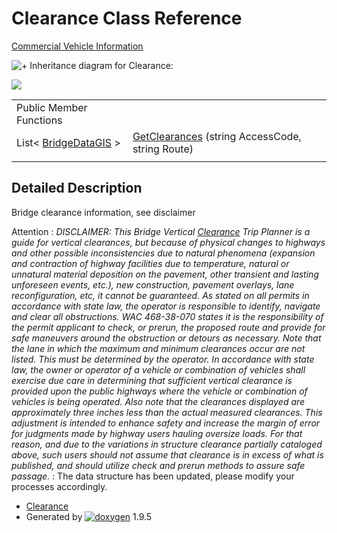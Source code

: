 # Clearance Class Reference

[Commercial Vehicle Information](group___commercial_vehicle.html)

![+](closed.png) Inheritance diagram for Clearance:

![](class_clearance.png)

|  |  |
| --- | --- |
| Public Member Functions | |
| List< [BridgeDataGIS](class_bridge_data_g_i_s.html) > | [GetClearances](group___commercial_vehicle.html#gaf5657e1b96d282406991305986957a6a) (string AccessCode, string Route) |
|  | |

## Detailed Description

Bridge clearance information, see disclaimer

Attention
:   *DISCLAIMER: This Bridge Vertical [Clearance](class_clearance.html "Bridge clearance information, see disclaimer") Trip Planner is a guide for vertical clearances, but because of physical changes to highways and other possible inconsistencies due to natural phenomena (expansion and contraction of highway facilities due to temperature, natural or unnatural material deposition on the pavement, other transient and lasting unforeseen events, etc.), new construction, pavement overlays, lane reconfiguration, etc, it cannot be guaranteed. As stated on all permits in accordance with state law, the operator is responsible to identify, navigate and clear all obstructions. WAC 468-38-070 states it is the responsibility of the permit applicant to check, or prerun, the proposed route and provide for safe maneuvers around the obstruction or detours as necessary. Note that the lane in which the maximum and minimum clearances occur are not listed. This must be determined by the operator. In accordance with state law, the owner or operator of a vehicle or combination of vehicles shall exercise due care in determining that sufficient vertical clearance is provided upon the public highways where the vehicle or combination of vehicles is being operated. Also note that the clearances displayed are approximately three inches less than the actual measured clearances. This adjustment is intended to enhance safety and increase the margin of error for judgments made by highway users hauling oversize loads. For that reason, and due to the variations in structure clearance partially cataloged above, such users should not assume that clearance is in excess of what is published, and should utilize check and prerun methods to assure safe passage.*
:   The data structure has been updated, please modify your processes accordingly.

* [Clearance](class_clearance.html)
* Generated by [![doxygen](doxygen.svg)](https://www.doxygen.org/index.html) 1.9.5

